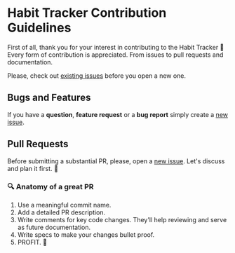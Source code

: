# Habit Tracker Contribution Guidelines

First of all, thank you for your interest in contributing to the Habit Tracker :raised_hands: Every form of contribution is appreciated. From issues to pull requests and documentation.

Please, check out [existing issues](https://github.com/makaroni4/habit-tracker/issues) before you open a new one.

## Bugs and Features

If you have a **question**, **feature request** or a **bug report** simply create a [new issue](https://github.com/makaroni4/habit-tracker/issues/new/choose).

## Pull Requests

Before submitting a substantial PR, please, open a [new issue](https://github.com/makaroni4/habit-tracker/issues/new/choose). Let's discuss and plan it first. :pray:

### :mag: Anatomy of a great PR

1. Use a meaningful commit name.
2. Add a detailed PR description.
3. Write comments for key code changes. They'll help reviewing and serve as future documentation.
4. Write specs to make your changes bullet proof.
5. PROFIT. :beers:
